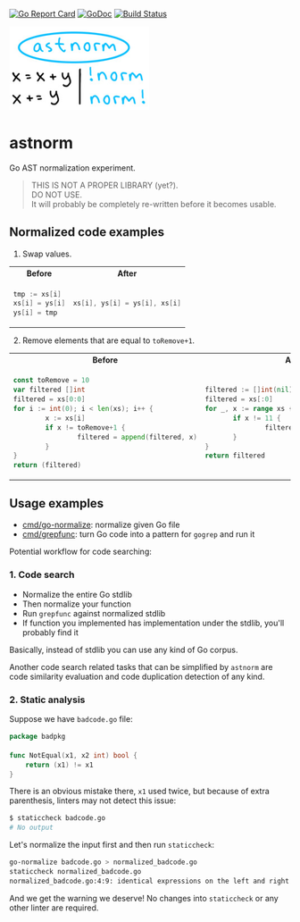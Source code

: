 [![Go Report Card](https://goreportcard.com/badge/github.com/Quasilyte/astnorm)](https://goreportcard.com/report/github.com/Quasilyte/astnorm)
[![GoDoc](https://godoc.org/github.com/Quasilyte/astnorm?status.svg)](https://godoc.org/github.com/Quasilyte/astnorm)
[![Build Status](https://travis-ci.org/Quasilyte/astnorm.svg?branch=master)](https://travis-ci.org/Quasilyte/astnorm)

![logo](/logo.jpg)

# astnorm

Go AST normalization experiment.

> THIS IS NOT A PROPER LIBRARY (yet?).<br>
> DO NOT USE.<br>
> It will probably be completely re-written before it becomes usable.

## Normalized code examples

1. Swap values.

<table>
  <tr>
    <th>Before</th>
    <th>After</th>
  </tr>
  
  <tr><td>
  
```go
tmp := xs[i]
xs[i] = ys[i]
ys[i] = tmp
```
  
  </td><td>
     
 ```go
xs[i], ys[i] = ys[i], xs[i]
```
     
  </td></tr>
</table>

2. Remove elements that are equal to `toRemove+1`.

<table>
  <tr>
    <th>Before</th>
    <th>After</th>
  </tr>
  
  <tr><td>
  
```go
const toRemove = 10
var filtered []int
filtered = xs[0:0]
for i := int(0); i < len(xs); i++ {
        x := xs[i]
        if x != toRemove+1 {
                filtered = append(filtered, x)
        }
}
return (filtered)
```
  
  </td><td>
     
 ```go
filtered := []int(nil)
filtered = xs[:0]
for _, x := range xs {
        if x != 11 {
                filtered = append(filtered, x)
        }
}
return filtered
```
     
  </td></tr>
</table>

## Usage examples

* [cmd/go-normalize](/cmd/go-normalize): normalize given Go file
* [cmd/grepfunc](/cmd/grepfunc): turn Go code into a pattern for `gogrep` and run it

Potential workflow for code searching:

### 1. Code search

* Normalize the entire Go stdlib
* Then normalize your function
* Run `grepfunc` against normalized stdlib
* If function you implemented has implementation under the stdlib, you'll probably find it

Basically, instead of stdlib you can use any kind of Go corpus.

Another code search related tasks that can be simplified by `astnorm` are code similarity
evaluation and code duplication detection of any kind.

### 2. Static analysis

Suppose we have `badcode.go` file:

```go
package badpkg

func NotEqual(x1, x2 int) bool {
	return (x1) != x1
}
```

There is an obvious mistake there, `x1` used twice, but because of extra parenthesis, linters may not detect this issue:

```bash
$ staticcheck badcode.go
# No output
```

Let's normalize the input first and then run `staticcheck`:

```bash
go-normalize badcode.go > normalized_badcode.go
staticcheck normalized_badcode.go
normalized_badcode.go:4:9: identical expressions on the left and right side of the '!=' operator (SA4000)
```

And we get the warning we deserve!
No changes into `staticcheck` or any other linter are required.
